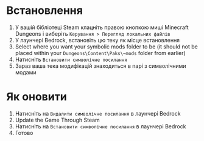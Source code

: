 ﻿# Встановлення
1. У вашій бібліотеці Steam клацніть правою кнопкою миші Minecraft Dungeons і виберіть `Керування > Перегляд локальних файлів`
2. У лаунчері Bedrock, встановіть цю теку як місце встановлення
3. Select where you want your symbolic mods folder to be (it should not be placed within your `Dungeons\Content\Paks\~mods` folder from earlier)
4. Натисніть `Встановити символічне посилання`
5. Зараз ваша тека модифікацій знаходиться в парі з символічними модами

# Як оновити
1. Натисніть на `Видалити cимволічне посилання` в лаунчері Bedrock
2. Update the Game Through Steam
3. Натисніть на `Встановити символічне посилання` в лаунчері Bedrock
4. Готово